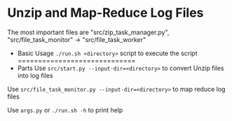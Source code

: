
Unzip and Map-Reduce Log Files
===================
The most important files are "src/zip_task_manager.py", "src/file_task_monitor" -> "src/file_task_worker"

- Basic Usage
	`./run.sh <directory>`
script to execute the script
=============================
- Parts
Use `src/start.py --input-dir=<directory>`
to convert Unzip files into log files

Use `src/file_task_monitor.py --input-dir=<directory>`
to map reduce log files

Use `args.py` or `./run.sh -h`
to print help

